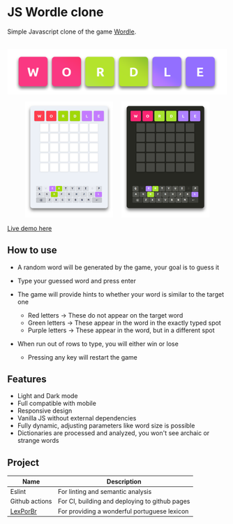 # JS Wordle clone

Simple Javascript clone of the game [Wordle](https://en.wikipedia.org/wiki/Wordle).

<center>
	<br/>
	<img src=".github/screenshot01.png"/>
</center>

<center>
    <p float="left" align="center">
        <img src=".github/screenshot02.png" style="width: 40%"/>
    	<span>&nbsp;&nbsp;&nbsp;</span>
        <img src=".github/screenshot03.png" style="width: 40%"/>
    </p>
</center>

[Live demo here](https://leandrosq.github.io/js-wordle/)

## How to use

- A random word will be generated by the game, your goal is to guess it
- Type your guessed word and press enter
- The game will provide hints to whether your word is similar to the target one
  - Red letters -> These do not appear on the target word
  - Green letters -> These appear in the word in the exactly typed spot
  - Purple letters -> These appear in the word, but in a different spot

- When run out of rows to type, you will either win or lose
  - Pressing any key will restart the game

## Features

- Light and Dark mode
- Full compatible with mobile
- Responsive design
- Vanilla JS without external dependencies
- Fully dynamic, adjusting parameters like word size is possible
- Dictionaries are processed and analyzed, you won't see archaic or strange words

## Project

| Name | Description |
| -- | -- |
| Eslint | For linting and semantic analysis |
| Github actions | For CI, building and deploying to github pages |
| [LexPorBr](http://www.lexicodoportugues.com/) | For providing a wonderful portuguese lexicon |
